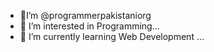 - 👋I’m @programmerpakistaniorg
- 👀 I’m interested in  Programming...
- 🌱 I’m currently learning Web Development ...

